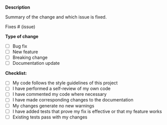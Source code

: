 **Description**

Summary of the change and which issue is fixed.

Fixes # (issue)

**Type of change**

- [ ] Bug fix
- [ ] New feature
- [ ] Breaking change
- [ ] Documentation update

**Checklist:**

- [ ] My code follows the style guidelines of this project
- [ ] I have performed a self-review of my own code
- [ ] I have commented my code where necessary
- [ ] I have made corresponding changes to the documentation
- [ ] My changes generate no new warnings
- [ ] I have added tests that prove my fix is effective or that my feature works
- [ ] Existing tests pass with my changes
